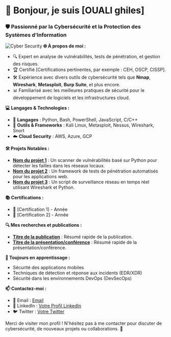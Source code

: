# 👋 Bonjour, je suis [OUALI ghiles]

### 🛡️ Passionné par la Cybersécurité et la Protection des Systèmes d'Information
![Cyber Security](https://fr.images.search.yahoo.com/images/view;_ylt=AwrNaJPEWRJnkpoz1ehlAQx.;_ylu=c2VjA3NyBHNsawNpbWcEb2lkAzBkMTMzOWM1YzQ5YTcwNGMyMWJlNmY5YjVkMzVkZjUzBGdwb3MDMjEEaXQDYmluZw--?back=https%3A%2F%2Ffr.images.search.yahoo.com%2Fsearch%2Fimages%3Fp%3Dla%2Bjolie%2Bphoto%2Bsur%2Bla%2Byber%2Bsecurity%26type%3DE210FR91088G0%26fr%3Dmcafee%26fr2%3Dpiv-web%26tab%3Dorganic%26ri%3D21&w=1316&h=761&imgurl=www.formationremuneree.org%2Ftemplates%2Fimages%2Fformationcybersecurite.webp&rurl=https%3A%2F%2Fwww.formationremuneree.org%2Fpost%2Fformation-cybersecurite-conseils-et-strategies-pour-une-formation-reussie&size=81KB&p=la+jolie+photo+sur+la+yber+security&oid=0d1339c5c49a704c21be6f9b5d35df53&fr2=piv-web&fr=mcafee&tt=Formation+Cybers%C3%A9curit%C3%A9+%2C+Conseils+et+Strat%C3%A9gies+pour+une+Formation+R%C3%A9ussie&b=0&ni=21&no=21&ts=&tab=organic&sigr=J55Ke5k33FeR&sigb=r2J9Xgf1V2vk&sigi=QBtHH4G0XboV&sigt=I3w7uD5Led8e&.crumb=aYYioZ4NC0C&fr=mcafee&fr2=piv-web&type=E210FR91088G0)
**🌐 À propos de moi :**
- 🔍 Expert en analyse de vulnérabilités, tests de pénétration, et gestion des risques.
- 🏆 Certifié [Certifications pertinentes, par exemple : CEH, OSCP, CISSP].
- 🛠️ Expérience avec divers outils de cybersécurité tels que **Nmap**, **Wireshark**, **Metasploit**, **Burp Suite**, et plus encore.
- 📊 Familiarisé avec les meilleures pratiques de sécurité pour le développement de logiciels et les infrastructures cloud.

**💻 Langages & Technologies :**
- 💾 **Langages** : Python, Bash, PowerShell, JavaScript, C/C++
- 🔐 **Outils & Frameworks** : Kali Linux, Metasploit, Nessus, Wireshark, Snort
- ☁️ **Cloud Security** : AWS, Azure, GCP

**🛠️ Projets Notables :**
- **[Nom du projet 1](lien-du-projet)** : Un scanner de vulnérabilités basé sur Python pour détecter les failles dans les réseaux locaux.
- **[Nom du projet 2](lien-du-projet)** : Un framework de tests de pénétration automatisés pour les applications web.
- **[Nom du projet 3](lien-du-projet)** : Un script de surveillance réseau en temps réel utilisant Wireshark et Python.

**📚 Certifications :**
- 🏅 [Certification 1] - Année
- 🏅 [Certification 2] - Année

**🔍 Mes recherches et publications :**
- **[Titre de la publication](lien)** : Résumé rapide de la publication.
- **[Titre de la présentation/conférence](lien)** : Résumé rapide de la présentation/conférence.

**🌱 Toujours en apprentissage :**
- Sécurité des applications mobiles
- Techniques de détection et réponse aux incidents (EDR/XDR)
- Sécurité dans les environnements DevOps (DevSecOps)

**📫 Contactez-moi :**
- 📨 Email : [Email](g_ouali@estin.dz)
- 💼 LinkedIn : [Votre Profil LinkedIn](www.linkedin.com/in/ghiles-ouali)
- 🐦 Twitter : [Votre Twitter](https://x.com/ouali_ghilass06/with_replies)

Merci de visiter mon profil ! N'hésitez pas à me contacter pour discuter de cybersécurité, de nouveaux projets ou collaborations. 👾

